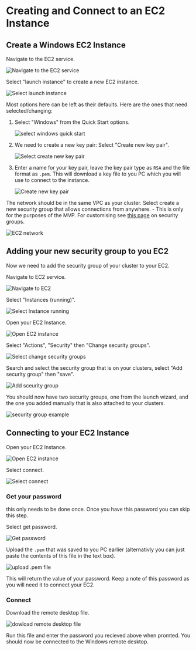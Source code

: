 Creating and Connect to an EC2 Instance
===============

## Create a Windows EC2 Instance

Navigate to the EC2 service.

![Navigate to the EC2 service](workshop/graphics/navigate_ec2.png)

Select "launch instance" to create a new EC2 instance.

![Select launch instance](workshop/graphics/ec2_launch.png)

Most options here can be left as their defaults. Here are the ones that need selected/changing:

1. Select "Windows" from the Quick Start options.

    ![select windows quick start](workshop/graphics/ec2_application.png)

2. We need to create a new key pair: Select "Create new key pair".

    ![Select create new key pair](workshop/graphics/ec2_keypair_button.png)

3. Enter a name for your key pair, leave the key pair type as ``RSA`` and the file format as ``.pem``. This will download a key file to you PC which you will use to connect to the instance.

    ![Create new key pair](workshop/graphics/create_key_pair.png)

The network should be in the same VPC as your cluster. Select create a new security group that allows connections from anywhere.
    - This is only for the purposes of the MVP. For customising see [this page](https://docs.aws.amazon.com/AWSEC2/latest/UserGuide/working-with-security-groups.html) on security groups.

![EC2 network](workshop/graphics/ec2_network.png)

## Adding your new security group to you EC2

Now we need to add the security group of your cluster to your EC2.

Navigate to EC2 service.

![Navigate to EC2](workshop/graphics/ec2_navigate.png)

Select "Instances (running)".

![Select Instance running](workshop/graphics/ec2_navigate2.png)

Open your EC2 Instance.

![Open EC2 instance](workshop/graphics\EC2_connect1.png)

Select "Actions", "Security" then "Change security groups".

![Select change security groups](workshop/graphics\ec2_add_security.png)

Search and select the security group that is on your clusters, select "Add security group" then "save".

![Add sceurity group](workshop/graphics\ec2_add_security2.png)

You should now have two security groups, one from the launch wizard, and the one you added manually that is also attached to your clusters.

![security group example](workshop/graphics/ec2_security.png)

## Connecting to your EC2 Instance

Open your EC2 Instance.

![Open EC2 instance](workshop/graphics\EC2_connect1.png)

Select connect.

![Select connect](workshop/graphics\EC2_connect2.png)

### Get your password

this only needs to be done once. Once you have this password you can skip this step.

Select get password.

![Get password](workshop/graphics\EC2_connect3.png)

Upload the ``.pem`` that was saved to you PC earlier (alternativly you can just paste the contents of this file in the text box).

![upload .pem file](workshop/graphics\EC2_connect4.png)

This will return the value of your password. Keep a note of this password as you will need it to connect your EC2.

### Connect

Download the remote desktop file.

![dowload remote desktop file](workshop/graphics\EC2_connect5.png)

Run this file and enter the password you recieved above when promted. You should now be connected to the Windows remote desktop.